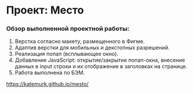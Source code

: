 # Проект: Место

### Обзор выполненной проектной работы:
1. Верстка согласно макету, размещенного в Фигме.
2. Адаптив верстки для мобильных и декстопных разрешений.
3. Реализация попап (всплывающее окно).
4. Добавление JavaScript: открытие/закрытие попап-окна, внесение данных в input строки и их отображение в заголовках на странице.
5. Работа выполнена по БЭМ.

https://katemurk.github.io/mesto/